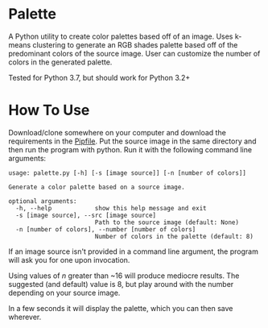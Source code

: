 # Palette
A Python utility to create color palettes based off of an image. Uses k-means clustering to generate an RGB shades palette based off of the predominant colors of the source image. User can customize the number of colors in the generated palette.

Tested for Python 3.7, but should work for Python 3.2+

# How To Use

Download/clone somewhere on your computer and download the requirements in the [Pipfile](https://pipenv.readthedocs.io/en/latest/). Put the source image in the same directory and then run the program with python. Run it with the following command line arguments:

```
usage: palette.py [-h] [-s [image source]] [-n [number of colors]]

Generate a color palette based on a source image.

optional arguments:
  -h, --help            show this help message and exit
  -s [image source], --src [image source]
                        Path to the source image (default: None)
  -n [number of colors], --number [number of colors]
                        Number of colors in the palette (default: 8)
```

If an image source isn't provided in a command line argument, the program will ask you for one upon invocation.

Using values of *n* greater than ~16 will produce mediocre results. The suggested (and default) value is 8, but play around with the number depending on your source image.

In a few seconds it will display the palette, which you can then save wherever.
